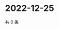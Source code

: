 # 2022-12-25

共 0 条

<!-- BEGIN WEIBO -->
<!-- 最后更新时间 Sun Dec 25 2022 16:16:06 GMT+0800 (China Standard Time) -->

<!-- END WEIBO -->
